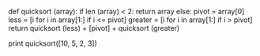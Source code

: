def quicksort (array):
   if len (array) < 2:
      return array
   else:
      pivot = array[0]
      less = [i for i in array[1:] if i <= pivot]
      greater = [i for i in array[1:] if i > pivot]
      return quicksort (less) + [pivot] + quicksort (greater)

print quicksort([10, 5, 2, 3])
